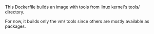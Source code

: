 This Dockerfile builds an image with tools from linux kernel's tools/ directory.

For now, it builds only the vm/ tools since others are mostly available as packages.
